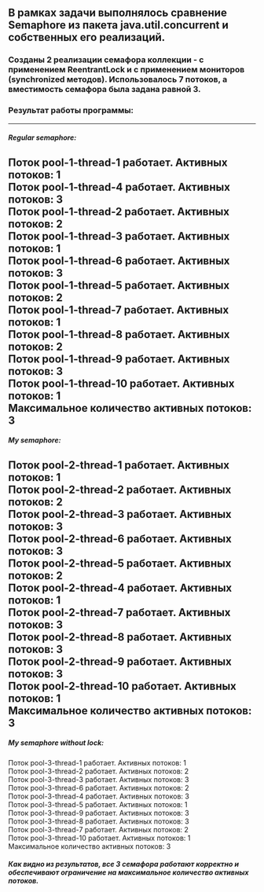 ## В рамках задачи выполнялось сравнение Semaphore из пакета java.util.concurrent и собственных его реализаций.
### Созданы 2 реализации семафора коллекции - с применением ReentrantLock и с применением мониторов (synchronized методов). Использовалось 7 потоков, а вместимость семафора была задана равной 3.

### Результат работы программы:
-------------------
##### Regular semaphore:

Поток pool-1-thread-1 работает. Активных потоков: 1\
Поток pool-1-thread-4 работает. Активных потоков: 3\
Поток pool-1-thread-2 работает. Активных потоков: 2\
Поток pool-1-thread-3 работает. Активных потоков: 1\
Поток pool-1-thread-6 работает. Активных потоков: 3\
Поток pool-1-thread-5 работает. Активных потоков: 2\
Поток pool-1-thread-7 работает. Активных потоков: 1\
Поток pool-1-thread-8 работает. Активных потоков: 2\
Поток pool-1-thread-9 работает. Активных потоков: 3\
Поток pool-1-thread-10 работает. Активных потоков: 1\
Максимальное количество активных потоков: 3
--------------
##### My semaphore:

Поток pool-2-thread-1 работает. Активных потоков: 1\
Поток pool-2-thread-2 работает. Активных потоков: 2\
Поток pool-2-thread-3 работает. Активных потоков: 3\
Поток pool-2-thread-6 работает. Активных потоков: 3\
Поток pool-2-thread-5 работает. Активных потоков: 2\
Поток pool-2-thread-4 работает. Активных потоков: 1\
Поток pool-2-thread-7 работает. Активных потоков: 3\
Поток pool-2-thread-8 работает. Активных потоков: 3\
Поток pool-2-thread-9 работает. Активных потоков: 3\
Поток pool-2-thread-10 работает. Активных потоков: 1\
Максимальное количество активных потоков: 3
--------------
##### My semaphore without lock:

Поток pool-3-thread-1 работает. Активных потоков: 1\
Поток pool-3-thread-2 работает. Активных потоков: 2\
Поток pool-3-thread-3 работает. Активных потоков: 3\
Поток pool-3-thread-6 работает. Активных потоков: 2\
Поток pool-3-thread-4 работает. Активных потоков: 3\
Поток pool-3-thread-5 работает. Активных потоков: 1\
Поток pool-3-thread-9 работает. Активных потоков: 3\
Поток pool-3-thread-8 работает. Активных потоков: 3\
Поток pool-3-thread-7 работает. Активных потоков: 2\
Поток pool-3-thread-10 работает. Активных потоков: 1\
Максимальное количество активных потоков: 3

##### Как видно из результатов, все 3 семафора работают корректно и обеспечивают ограничение на максимальное количество активных потоков.

